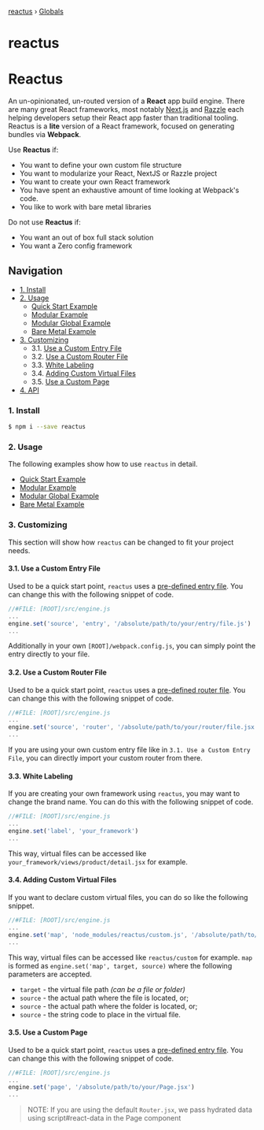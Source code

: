 [reactus](README.md) › [Globals](globals.md)

# reactus

# Reactus

An un-opinionated, un-routed version of a **React** app build engine. There are
many great React frameworks, most notably [Next.js](https://nextjs.org/) and
[Razzle](https://github.com/jaredpalmer/razzle) each helping developers setup
their React app faster than traditional tooling. Reactus is a
**lite** version of a React framework, focused on generating bundles via
**Webpack**.

Use **Reactus** if:

 - You want to define your own custom file structure
 - You want to modularize your React, NextJS or Razzle project
 - You want to create your own React framework
 - You have spent an exhaustive amount of time looking at Webpack's code.
 - You like to work with bare metal libraries

Do not use **Reactus** if:

 - You want an out of box full stack solution
 - You want a Zero config framework

## Navigation

 - [1. Install](#1-install)
 - [2. Usage](#2-usage)
   - [Quick Start Example](https://github.com/Openovate/reactus/tree/master/examples/quick-start-example)
   - [Modular Example](https://github.com/Openovate/reactus/tree/master/examples/modular-example)
   - [Modular Global Example](https://github.com/Openovate/reactus/tree/master/examples/modular-global-example)
   - [Bare Metal Example](https://github.com/Openovate/reactus/tree/master/examples/bare-metal-example)
 - [3. Customizing](#23-customizing)
   - 3.1. [Use a Custom Entry File](#31-use-a-custom-entry-file)
   - 3.2. [Use a Custom Router File](#32-use-a-custom-router-file)
   - 3.3. [White Labeling](#33-white-labeling)
   - 3.4. [Adding Custom Virtual Files](#34-adding-custom-virtual-files)
   - 3.5. [Use a Custom Page](#35-use-a-custom-page)
 - [4. API](https://github.com/Openovate/reactus/tree/master/docs/globals.md)

### 1. Install

```bash
$ npm i --save reactus
```

### 2. Usage

The following examples show how to use `reactus` in detail.

 - [Quick Start Example](https://github.com/Openovate/reactus/tree/master/examples/quick-start-example)
 - [Modular Example](https://github.com/Openovate/reactus/tree/master/examples/modular-example)
 - [Modular Global Example](https://github.com/Openovate/reactus/tree/master/examples/modular-global-example)
 - [Bare Metal Example](https://github.com/Openovate/reactus/tree/master/examples/bare-metal-example)

### 3. Customizing

This section will show how `reactus` can be changed to fit your project needs.

#### 3.1. Use a Custom Entry File

Used to be a quick start point, `reactus` uses a
[pre-defined entry file](https://github.com/Openovate/reactus/tree/master/src/client/entry.js).
You can change this with the following snippet of code.

```js
//#FILE: [ROOT]/src/engine.js
...
engine.set('source', 'entry', '/absolute/path/to/your/entry/file.js')
...
```

Additionally in your own `[ROOT]/webpack.config.js`, you can simply point the
entry directly to your file.

#### 3.2. Use a Custom Router File

Used to be a quick start point, `reactus` uses a
[pre-defined router file](https://github.com/Openovate/reactus/tree/master/src/client/Router.jsx).
You can change this with the following snippet of code.

```js
//#FILE: [ROOT]/src/engine.js
...
engine.set('source', 'router', '/absolute/path/to/your/router/file.jsx')
...
```

If you are using your own custom entry file like in `3.1. Use a Custom Entry File`,
you can directly import your custom router from there.

#### 3.3. White Labeling

If you are creating your own framework using `reactus`, you may want to
change the brand name. You can do this with the following snippet of code.

```js
//#FILE: [ROOT]/src/engine.js
...
engine.set('label', 'your_framework')
...
```

This way, virtual files can be accessed like `your_framework/views/product/detail.jsx`
for example.

#### 3.4. Adding Custom Virtual Files

If you want to declare custom virtual files, you can do so like the following
snippet.

```js
//#FILE: [ROOT]/src/engine.js
...
engine.set('map', 'node_modules/reactus/custom.js', '/absolute/path/to/your/code');
...
```

This way, virtual files can be accessed like `reactus/custom` for example. `map`
is formed as `engine.set('map', target, source)` where the following parameters
are accepted.

 - `target` - the virtual file path *(can be a file or folder)*
 - `source` - the actual path where the file is located, or;
 - `source` - the actual path where the folder is located, or;
 - `source` - the string code to place in the virtual file.

#### 3.5. Use a Custom Page

Used to be a quick start point, `reactus` uses a
[pre-defined entry file](https://github.com/Openovate/reactus/tree/master/src/client/Page.jsx).
You can change this with the following snippet of code.

```js
//#FILE: [ROOT]/src/engine.js
...
engine.set('page', '/absolute/path/to/your/Page.jsx')
...
```

> NOTE: If you are using the default `Router.jsx`, we pass hydrated data using script#react-data in the Page component
